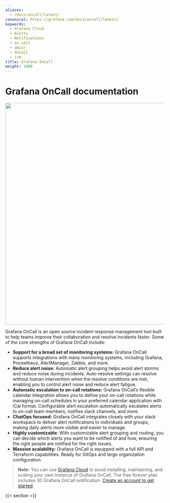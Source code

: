 ```yaml
---
aliases:
  - /docs/oncall/latest/
canonical: https://grafana.com/docs/oncall/latest/
keywords:
  - Grafana Cloud
  - Alerts
  - Notifications
  - on-call
  - amixr
  - OnCall
  - irm
title: Grafana OnCall
weight: 1000
---
```


# Grafana OnCall documentation

<img src="/static/img/docs/oncall/oncall-logo.png" class="no-shadow" width="700px">


Grafana OnCall is an open source incident response management tool built to help teams improve their collaboration and resolve incidents faster. Some of the core strengths of Grafana OnCall include:

- **Support for a broad set of monitoring systems:** Grafana OnCall supports integrations with many monitoring systems, including Grafana, Prometheus, AlertManager, Zabbix, and more. 
- **Reduce alert noise:** Automatic alert grouping helps avoid alert storms and reduce noise during incidents. Auto-resolve settings can resolve without human intervention when the resolve conditions are met, enabling you to control alert noise and reduce alert fatigue. 
- **Automatic escalation to on-call rotations:** Grafana OnCall’s flexible calendar integration allows you to define your on-call rotations while managing on-call schedules in your preferred calendar application with iCal format. Configurable alert escalation automatically escalates alerts to on-call team members, notifies slack channels, and more. 
- **ChatOps focused:** Grafana OnCall integrates closely with your slack workspace to deliver alert notifications to individuals and groups, making daily alerts more visible and easier to manage.
- **Highly customizable**: With customizable alert grouping and routing, you can decide which alerts you want to be notified of and how, ensuring the right people are notified for the right issues. 
- **Massive scalability:** Grafana OnCall is equipped with a full API and Terraform capabilities. Ready for GitOps and large organization configuration. 


> **Note:** You can use [Grafana Cloud](https://grafana.com/products/cloud/?plcmt=nav-products-cta1&cta=cloud) to avoid installing, maintaining, and scaling your own instance of Grafana OnCall. The free forever plan includes 30 Grafana OnCall notification. [Create an account to get started](https://grafana.com/auth/sign-up/create-user?pg=oncall&plcmt=hero-btn-1).

{{< section >}}
